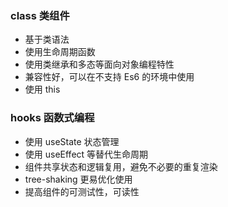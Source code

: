 ### class 类组件

- 基于类语法
- 使用生命周期函数
- 使用类继承和多态等面向对象编程特性
- 兼容性好，可以在不支持 Es6 的环境中使用
- 使用 this

### hooks 函数式编程

- 使用 useState 状态管理
- 使用 useEffect 等替代生命周期
- 组件共享状态和逻辑复用，避免不必要的重复渲染
- tree-shaking 更易优化使用
- 提高组件的可测试性，可读性

